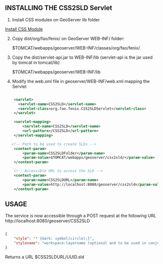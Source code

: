 
INSTALLING THE CSS2SLD Servlet
-------------------------------

1) Install CSS modules on GeoServer lib folder

[Install CSS Module](http://docs.geoserver.org/latest/en/user/extensions/css/install.html)

2) Copy dist/org/fao/fenix/ on GeoServer WEB-INF/ folder:

    $TOMCAT/webapps/geoserver/WEB-INF/classes/org/fao/fenix/

3) Copy the dist/servlet-api.jar to WEB-INF/lib (servlet-api is the jar used by tomcat in tomcat/lib)

    $TOMCAT/webapps/geoserver/WEB-INF/lib

4) Modify the web.xml file in geoserver/WEB-INF/web.xml mapping the Servlet

```xml

    <servlet>
      <servlet-name>CSS2SLD</servlet-name>
      <servlet-class>org.fao.fenix.CSS2SLDServlet</servlet-class>
    </servlet>

    <servlet-mapping>
        <servlet-name>CSS2SLD</servlet-name>
        <url-pattern>/CSS2SLD</url-pattern>
    </servlet-mapping>

   <!-- Path to be used to create SLDs -->
    <context-param>
    	<param-name>CSS2SLDFolder</param-name>
    	<param-value>$TOMCAT/webapps/geoserver/css2sld/</param-value>
    </context-param>

    <!-- Accessible URL to access the SLD -->
    <context-param>
    	<param-name>CSS2SLDURL</param-name>
    	<param-value>http://localhost:8080/geoserver/css2sld</param-value>
    </context-param>
```

USAGE
-----

The service is now accessible through a POST request at the following URL http://localhost:8080/geoserver/CSS2SLD

```json

{
    "style": "* {mark: symbol(circle);}",
    "stylename": "workspace:layername (optional and to be used in conjunction with the WMS parameter 'SLD')" 
}
```

Returns a URL $CSS2SLDURL/UUID.sld




